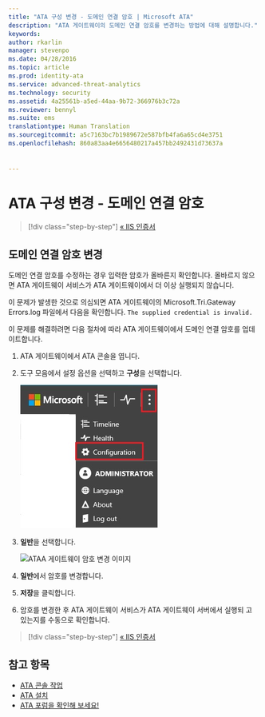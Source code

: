 ```yaml
---
title: "ATA 구성 변경 - 도메인 연결 암호 | Microsoft ATA"
description: "ATA 게이트웨이의 도메인 연결 암호를 변경하는 방법에 대해 설명합니다."
keywords: 
author: rkarlin
manager: stevenpo
ms.date: 04/28/2016
ms.topic: article
ms.prod: identity-ata
ms.service: advanced-threat-analytics
ms.technology: security
ms.assetid: 4a25561b-a5ed-44aa-9b72-366976b3c72a
ms.reviewer: bennyl
ms.suite: ems
translationtype: Human Translation
ms.sourcegitcommit: a5c7163bc7b1989672e587bfb4fa6a65cd4e3751
ms.openlocfilehash: 860a83aa4e6656480217a457bb2492431d73637a


---
```


# ATA 구성 변경 - 도메인 연결 암호

>[!div class="step-by-step"]
[« IIS 인증서](modifying-ata-config-iiscert.md)


## 도메인 연결 암호 변경
도메인 연결 암호를 수정하는 경우 입력한 암호가 올바른지 확인합니다. 올바르지 않으면 ATA 게이트웨이 서비스가 ATA 게이트웨이에서 더 이상 실행되지 않습니다.

이 문제가 발생한 것으로 의심되면 ATA 게이트웨이의 Microsoft.Tri.Gateway Errors.log 파일에서 다음을 확인합니다.
`The supplied credential is invalid.`

이 문제를 해결하려면 다음 절차에 따라 ATA 게이트웨이에서 도메인 연결 암호를 업데이트합니다.

1.  ATA 게이트웨이에서 ATA 콘솔을 엽니다.

2.  도구 모음에서 설정 옵션을 선택하고 **구성**을 선택합니다.

    ![ATA 구성 설정 아이콘](media/ATA-config-icon.JPG)

3.  **일반**을 선택합니다.

    ![ATAA 게이트웨이 암호 변경 이미지](media/ATA-GW-change-DC-password.JPG)

4.  **일반**에서 암호를 변경합니다.

5.  **저장**을 클릭합니다.

6.  암호를 변경한 후 ATA 게이트웨이 서비스가 ATA 게이트웨이 서버에서 실행되 고 있는지를 수동으로 확인합니다.

>[!div class="step-by-step"]
[« IIS 인증서](modifying-ata-config-iiscert.md)

## 참고 항목
- [ATA 콘솔 작업](working-with-ata-console.md)
- [ATA 설치](install-ata.md)
- [ATA 포럼을 확인해 보세요!](https://social.technet.microsoft.com/Forums/security/home?forum=mata)



<!--HONumber=Jul16_HO3-->


